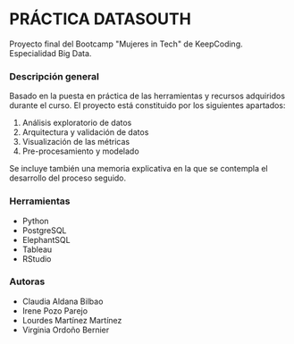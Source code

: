 # PRÁCTICA DATASOUTH
Proyecto final del Bootcamp "Mujeres in Tech" de KeepCoding. Especialidad Big Data.

### Descripción general 
Basado en la puesta en práctica de las herramientas y recursos adquiridos durante el curso. El proyecto está constituido por los siguientes apartados:

1. Análisis exploratorio de datos
2. Arquitectura y validación de datos
3. Visualización de las métricas
4. Pre-procesamiento y modelado

Se incluye también una memoria explicativa en la que se contempla el desarrollo del proceso seguido.

### Herramientas

- Python
- PostgreSQL
- ElephantSQL
- Tableau
- RStudio

### Autoras
<ul>
            <li>Claudia Aldana Bilbao</li>
            <li>Irene Pozo Parejo</li>
            <li>Lourdes Martínez Martínez</li>
             <li>Virginia Ordoño Bernier</li>
        </ul>